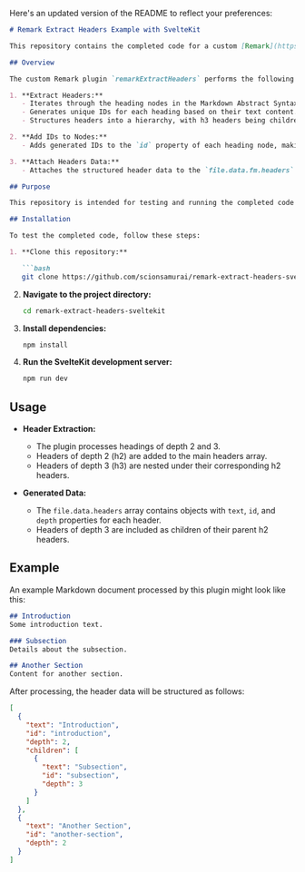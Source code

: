 Here's an updated version of the README to reflect your preferences:

```markdown
# Remark Extract Headers Example with SvelteKit

This repository contains the completed code for a custom [Remark](https://remark.js.org/) plugin integrated into a SvelteKit project. This example accompanies a tutorial on my blog, [JimsCode](https://jimscode.com), where I explain how to build and use this plugin step-by-step.

## Overview

The custom Remark plugin `remarkExtractHeaders` performs the following tasks:

1. **Extract Headers:**
   - Iterates through the heading nodes in the Markdown Abstract Syntax Tree (AST).
   - Generates unique IDs for each heading based on their text content.
   - Structures headers into a hierarchy, with h3 headers being children of the nearest h2 or higher-level header.

2. **Add IDs to Nodes:**
   - Adds generated IDs to the `id` property of each heading node, making it easy to create anchors for each section.

3. **Attach Headers Data:**
   - Attaches the structured header data to the `file.data.fm.headers` property of the file object.

## Purpose

This repository is intended for testing and running the completed code example. For detailed instructions on building and integrating this plugin into your own SvelteKit project, please refer to the tutorial on my blog: [How to Extract Headers from Markdown in SvelteKit with Remark](https://jimscode.com/your-tutorial-link).

## Installation

To test the completed code, follow these steps:

1. **Clone this repository:**

   ```bash
   git clone https://github.com/scionsamurai/remark-extract-headers-sveltekit.git
   ```

2. **Navigate to the project directory:**

   ```bash
   cd remark-extract-headers-sveltekit
   ```

3. **Install dependencies:**

   ```bash
   npm install
   ```

4. **Run the SvelteKit development server:**

   ```bash
   npm run dev
   ```

## Usage

- **Header Extraction:**
  - The plugin processes headings of depth 2 and 3.
  - Headers of depth 2 (h2) are added to the main headers array.
  - Headers of depth 3 (h3) are nested under their corresponding h2 headers.

- **Generated Data:**
  - The `file.data.headers` array contains objects with `text`, `id`, and `depth` properties for each header.
  - Headers of depth 3 are included as children of their parent h2 headers.

## Example

An example Markdown document processed by this plugin might look like this:

```markdown
## Introduction
Some introduction text.

### Subsection
Details about the subsection.

## Another Section
Content for another section.
```

After processing, the header data will be structured as follows:

```json
[
  {
    "text": "Introduction",
    "id": "introduction",
    "depth": 2,
    "children": [
      {
        "text": "Subsection",
        "id": "subsection",
        "depth": 3
      }
    ]
  },
  {
    "text": "Another Section",
    "id": "another-section",
    "depth": 2
  }
]
```